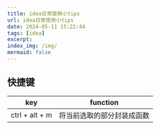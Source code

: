 ```yaml
---
title: idea日常使用小tips
url: idea日常使用小tips
date: 2024-05-11 15:22:44
tags: [idea]
excerpt: 
index_img: /img/
mermaid: false
---
```


## 快捷键

| key | function |
| ---- | ---- |
|   ctrl + alt + m   |   将当前选取的部分封装成函数   |

